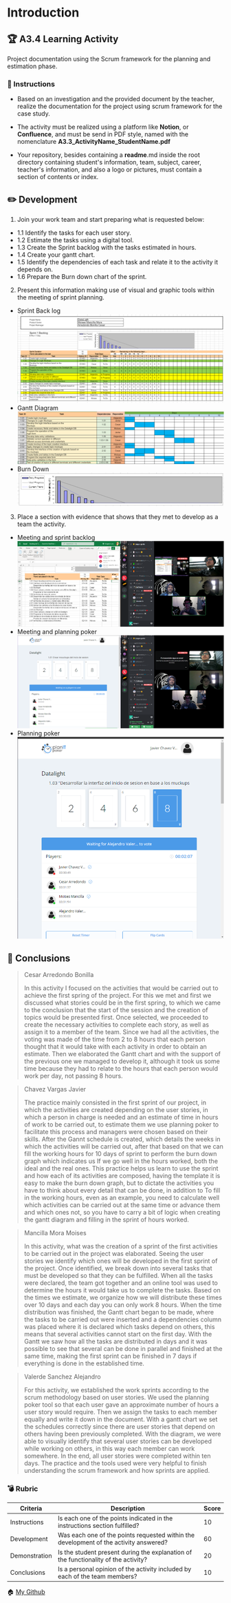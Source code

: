 # Introduction

## :trophy: A3.4 Learning Activity
Project documentation using the Scrum framework for the planning and estimation phase.

### :blue_book: Instructions

* Based on an investigation and the provided document by the teacher, realize the documentation for the project using scrum framework for the case study.

* The activity must be realized using a platform like **Notion**, or **Confluence**, and must be send in PDF style, named with the nomenclature **A3.3_ActivityName_StudentName.pdf**

* Your repository, besides containing a **readme**.md inside the root directory containing student's information, team, subject, career, teacher's information, and also a logo or pictures, must contain a section of contents or index.

## :pencil2: Development
1. Join your work team and start preparing what is requested below:
* 1.1 Identify the tasks for each user story.
* 1.2 Estimate the tasks using a digital tool.
* 1.3 Create the Sprint backlog with the tasks estimated in hours.
* 1.4 Create your gantt chart.
* 1.5 Identify the dependencies of each task and relate it to the activity it depends on.
* 1.6 Prepare the Burn down chart of the sprint.

2. Present this information making use of visual and graphic tools within the meeting of sprint planning.

* Sprint Back log
![](https://github.com/MoisesMM99/Analisis-Avanzado-de-Software-Mancilla-Mora/blob/main/img/Sprint.png?raw=true)
* Gantt Diagram
![](https://github.com/MoisesMM99/Analisis-Avanzado-de-Software-Mancilla-Mora/blob/main/img/Gant%20Diagram.png?raw=true)
* Burn Down
![](https://github.com/MoisesMM99/Analisis-Avanzado-de-Software-Mancilla-Mora/blob/main/img/Grafica.png?raw=true)

3. Place a section with evidence that shows that they met to develop as a team the activity.
* Meeting and sprint backlog 
![](https://github.com/JavierChavez/AnalisisSoftwareJavierCV/blob/main/Img/A3.4/unknown1.png?raw=true)
* Meeting and planning poker
![](https://github.com/JavierChavez/AnalisisSoftwareJavierCV/blob/main/Img/A3.4/unknown3.png?raw=true)
* Planning poker
![](https://github.com/JavierChavez/AnalisisSoftwareJavierCV/blob/main/Img/A3.4/unknown4.png?raw=true)





## :paperclip: Conclusions

> Cesar Arredondo Bonilla
>
> In this activity I focused on the activities that would be carried out to achieve the first spring of the project. For this we met and first we discussed what stories could be in the first spring, to which we came to the conclusion that the start of the session and the creation of topics would be presented first. Once selected, we proceeded to create the necessary activities to complete each story, as well as assign it to a member of the team. Since we had all the activities, the voting was made of the time from 2 to 8 hours that each person thought that it would take with each activity in order to obtain an estimate. Then we elaborated the Gantt chart and with the support of the previous one we managed to develop it, although it took us some time because they had to relate to the hours that each person would work per day, not passing 8 hours.

> Chavez Vargas Javier 
>
> The practice mainly consisted in the first sprint of our project, in which the activities are created depending on the user stories, in which a person in charge is needed and an estimate of time in hours of work to be carried out, to estimate them we use planning poker to facilitate this process and managers were chosen based on their skills. After the Gannt schedule is created, which details the weeks in which the activities will be carried out, after that based on that we can fill the working hours for 10 days of sprint to perform the burn down graph which indicates us If we go well in the hours worked, both the ideal and the real ones. This practice helps us learn to use the sprint and how each of its activities are composed, having the template it is easy to make the burn down graph, but to dictate the activities you have to think about every detail that can be done, in addition to To fill in the working hours, even as an example, you need to calculate well which activities can be carried out at the same time or advance them and which ones not, so you have to carry a bit of logic when creating the gantt diagram and filling in the sprint of hours worked.

> Mancilla Mora Moises 
>
> In this activity, what was the creation of a sprint of the first activities to be carried out in the project was elaborated. Seeing the user stories we identify which ones will be developed in the first sprint of the project. Once identified, we break down into several tasks that must be developed so that they can be fulfilled. When all the tasks were declared, the team got together and an online tool was used to determine the hours it would take us to complete the tasks. Based on the times we estimate, we organize how we will distribute these times over 10 days and each day you can only work 8 hours. When the time distribution was finished, the Gantt chart began to be made, where the tasks to be carried out were inserted and a dependencies column was placed where it is declared which tasks depend on others, this means that several activities cannot start on the first day. With the Gantt we saw how all the tasks are distributed in days and it was possible to see that several can be done in parallel and finished at the same time, making the first sprint can be finished in 7 days if everything is done in the established time.


> Valerde Sanchez Alejandro
>
>For this activity, we established the work sprints according to the scrum methodology based on user stories. We used the planning poker tool so that each user gave an approximate number of hours a user story would require. Then we assign the tasks to each member equally and write it down in the document. With a gantt chart we set the schedules correctly since there are user stories that depend on others having been previously completed. With the diagram, we were able to visually identify that several user stories can be developed while working on others, in this way each member can work somewhere. In the end, all user stories were completed within ten days. The practice and the tools used were very helpful to finish understanding the scrum framework and how sprints are applied.


### :bomb: Rubric

| Criteria | Description | Score |
| ------------- | -------------------------------------------------------------------------------------------- | ------- |
| Instructions | Is each one of the points indicated in the instructions section fulfilled? | 10 |
| Development | Was each one of the points requested within the development of the activity answered? | 60 |
| Demonstration | Is the student present during the explanation of the functionality of the activity? | 20 |
| Conclusions | Is a personal opinion of the activity included by each of the team members? | 10 |

:house: [My Github](https://github.com/JavierChavez/AnalisisSoftwareJavierCV)



